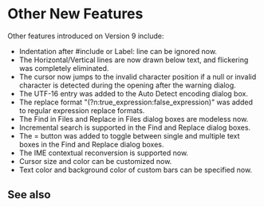 # Other New Features

Other features introduced on Version 9 include:

- Indentation after #include or Label: line can be ignored now.
- The Horizontal/Vertical lines are now drawn below text, and flickering was completely eliminated.
- The cursor now jumps to the invalid character position if a null or invalid character is detected during the opening after the warning dialog.
- The UTF-16 entry was added to the Auto Detect encoding dialog box.
- The replace format "(?n:true\_expression:false\_expression)" was added to regular expression replace formats.
- The Find in Files and Replace in Files dialog boxes are modeless now.
- Incremental search is supported in the Find and Replace dialog boxes.
- The = button was added to toggle between single and multiple text boxes in the Find and Replace dialog boxes.
- The IME contextual reconversion is supported now.
- Cursor size and color can be customized now.
- Text color and background color of custom bars can be specified now.

## See also
